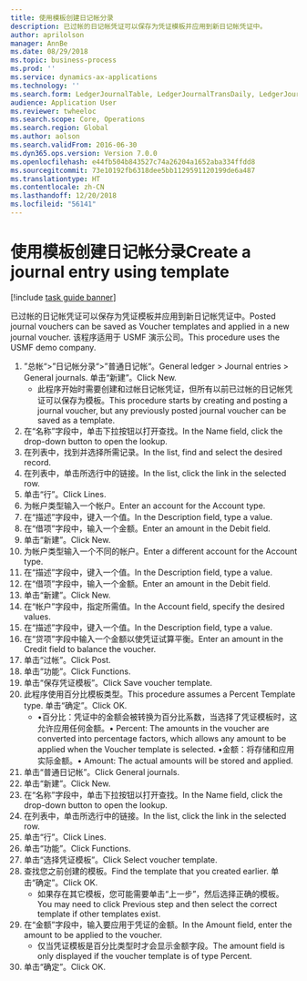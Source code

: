 ```yaml
---
title: 使用模板创建日记帐分录
description: 已过帐的日记帐凭证可以保存为凭证模板并应用到新日记帐凭证中。
author: aprilolson
manager: AnnBe
ms.date: 08/29/2018
ms.topic: business-process
ms.prod: ''
ms.service: dynamics-ax-applications
ms.technology: ''
ms.search.form: LedgerJournalTable, LedgerJournalTransDaily, LedgerJournalTransVoucherTemplate
audience: Application User
ms.reviewer: twheeloc
ms.search.scope: Core, Operations
ms.search.region: Global
ms.author: aolson
ms.search.validFrom: 2016-06-30
ms.dyn365.ops.version: Version 7.0.0
ms.openlocfilehash: e44fb504b843527c74a26204a1652aba334ffdd8
ms.sourcegitcommit: 73e10192fb6318dee5bb1129591120199de6a487
ms.translationtype: HT
ms.contentlocale: zh-CN
ms.lasthandoff: 12/20/2018
ms.locfileid: "56141"
---
```

# <a name="create-a-journal-entry-using-template"></a><span data-ttu-id="25fdb-103">使用模板创建日记帐分录</span><span class="sxs-lookup"><span data-stu-id="25fdb-103">Create a journal entry using template</span></span>

[!include [task guide banner](../../includes/task-guide-banner.md)]

<span data-ttu-id="25fdb-104">已过帐的日记帐凭证可以保存为凭证模板并应用到新日记帐凭证中。</span><span class="sxs-lookup"><span data-stu-id="25fdb-104">Posted journal vouchers can be saved as Voucher templates and applied in a new journal voucher.</span></span> <span data-ttu-id="25fdb-105">该程序适用于 USMF 演示公司。</span><span class="sxs-lookup"><span data-stu-id="25fdb-105">This procedure uses the USMF demo company.</span></span>

1. <span data-ttu-id="25fdb-106">”总帐“>”日记帐分录“>”普通日记帐“。</span><span class="sxs-lookup"><span data-stu-id="25fdb-106">General ledger > Journal entries > General journals.</span></span> <span data-ttu-id="25fdb-107">单击“新建”。</span><span class="sxs-lookup"><span data-stu-id="25fdb-107">Click New.</span></span>
    * <span data-ttu-id="25fdb-108">此程序开始时需要创建和过帐日记帐凭证，但所有以前已过帐的日记帐凭证可以保存为模板。</span><span class="sxs-lookup"><span data-stu-id="25fdb-108">This procedure starts by creating and posting a journal voucher, but any previously posted journal voucher can be saved as a template.</span></span>  
2. <span data-ttu-id="25fdb-109">在“名称”字段中，单击下拉按钮以打开查找。</span><span class="sxs-lookup"><span data-stu-id="25fdb-109">In the Name field, click the drop-down button to open the lookup.</span></span>
3. <span data-ttu-id="25fdb-110">在列表中，找到并选择所需记录。</span><span class="sxs-lookup"><span data-stu-id="25fdb-110">In the list, find and select the desired record.</span></span>
4. <span data-ttu-id="25fdb-111">在列表中，单击所选行中的链接。</span><span class="sxs-lookup"><span data-stu-id="25fdb-111">In the list, click the link in the selected row.</span></span>
5. <span data-ttu-id="25fdb-112">单击“行”。</span><span class="sxs-lookup"><span data-stu-id="25fdb-112">Click Lines.</span></span>
6. <span data-ttu-id="25fdb-113">为帐户类型输入一个帐户。</span><span class="sxs-lookup"><span data-stu-id="25fdb-113">Enter an account for the Account type.</span></span>
7. <span data-ttu-id="25fdb-114">在“描述”字段中，键入一个值。</span><span class="sxs-lookup"><span data-stu-id="25fdb-114">In the Description field, type a value.</span></span>
8. <span data-ttu-id="25fdb-115">在“借项”字段中，输入一个金额。</span><span class="sxs-lookup"><span data-stu-id="25fdb-115">Enter an amount in the Debit field.</span></span>
9. <span data-ttu-id="25fdb-116">单击“新建”。</span><span class="sxs-lookup"><span data-stu-id="25fdb-116">Click New.</span></span>
10. <span data-ttu-id="25fdb-117">为帐户类型输入一个不同的帐户。</span><span class="sxs-lookup"><span data-stu-id="25fdb-117">Enter a different account for the Account type.</span></span>
11. <span data-ttu-id="25fdb-118">在“描述”字段中，键入一个值。</span><span class="sxs-lookup"><span data-stu-id="25fdb-118">In the Description field, type a value.</span></span>
12. <span data-ttu-id="25fdb-119">在“借项”字段中，输入一个金额。</span><span class="sxs-lookup"><span data-stu-id="25fdb-119">Enter an amount in the Debit field.</span></span>
13. <span data-ttu-id="25fdb-120">单击“新建”。</span><span class="sxs-lookup"><span data-stu-id="25fdb-120">Click New.</span></span>
14. <span data-ttu-id="25fdb-121">在“帐户”字段中，指定所需值。</span><span class="sxs-lookup"><span data-stu-id="25fdb-121">In the Account field, specify the desired values.</span></span>
15. <span data-ttu-id="25fdb-122">在“描述”字段中，键入一个值。</span><span class="sxs-lookup"><span data-stu-id="25fdb-122">In the Description field, type a value.</span></span>
16. <span data-ttu-id="25fdb-123">在“贷项”字段中输入一个金额以使凭证试算平衡。</span><span class="sxs-lookup"><span data-stu-id="25fdb-123">Enter an amount in the Credit field to balance the voucher.</span></span>
17. <span data-ttu-id="25fdb-124">单击“过帐”。</span><span class="sxs-lookup"><span data-stu-id="25fdb-124">Click Post.</span></span>
18. <span data-ttu-id="25fdb-125">单击“功能”。</span><span class="sxs-lookup"><span data-stu-id="25fdb-125">Click Functions.</span></span>
19. <span data-ttu-id="25fdb-126">单击“保存凭证模板”。</span><span class="sxs-lookup"><span data-stu-id="25fdb-126">Click Save voucher template.</span></span>
20. <span data-ttu-id="25fdb-127">此程序使用百分比模板类型。</span><span class="sxs-lookup"><span data-stu-id="25fdb-127">This procedure assumes a Percent Template type.</span></span> <span data-ttu-id="25fdb-128">单击“确定”。</span><span class="sxs-lookup"><span data-stu-id="25fdb-128">Click OK.</span></span>
    * <span data-ttu-id="25fdb-129">•百分比：凭证中的金额会被转换为百分比系数，当选择了凭证模板时，这允许应用任何金额。</span><span class="sxs-lookup"><span data-stu-id="25fdb-129">• Percent: The amounts in the voucher are converted into percentage factors, which allows any amount to be applied when the Voucher template is selected.</span></span>  <span data-ttu-id="25fdb-130">•金额：将存储和应用实际金额。</span><span class="sxs-lookup"><span data-stu-id="25fdb-130">• Amount: The actual amounts will be stored and applied.</span></span>  
21. <span data-ttu-id="25fdb-131">单击“普通日记帐”。</span><span class="sxs-lookup"><span data-stu-id="25fdb-131">Click General journals.</span></span>
22. <span data-ttu-id="25fdb-132">单击“新建”。</span><span class="sxs-lookup"><span data-stu-id="25fdb-132">Click New.</span></span>
23. <span data-ttu-id="25fdb-133">在“名称”字段中，单击下拉按钮以打开查找。</span><span class="sxs-lookup"><span data-stu-id="25fdb-133">In the Name field, click the drop-down button to open the lookup.</span></span>
24. <span data-ttu-id="25fdb-134">在列表中，单击所选行中的链接。</span><span class="sxs-lookup"><span data-stu-id="25fdb-134">In the list, click the link in the selected row.</span></span>
25. <span data-ttu-id="25fdb-135">单击“行”。</span><span class="sxs-lookup"><span data-stu-id="25fdb-135">Click Lines.</span></span>
26. <span data-ttu-id="25fdb-136">单击“功能”。</span><span class="sxs-lookup"><span data-stu-id="25fdb-136">Click Functions.</span></span>
27. <span data-ttu-id="25fdb-137">单击“选择凭证模板”。</span><span class="sxs-lookup"><span data-stu-id="25fdb-137">Click Select voucher template.</span></span>
28. <span data-ttu-id="25fdb-138">查找您之前创建的模板。</span><span class="sxs-lookup"><span data-stu-id="25fdb-138">Find the template that you created earlier.</span></span> <span data-ttu-id="25fdb-139">单击“确定”。</span><span class="sxs-lookup"><span data-stu-id="25fdb-139">Click OK.</span></span>
    * <span data-ttu-id="25fdb-140">如果存在其它模板，您可能需要单击“上一步”，然后选择正确的模板。</span><span class="sxs-lookup"><span data-stu-id="25fdb-140">You may need to click Previous step and then select the correct template if other templates exist.</span></span>  
29. <span data-ttu-id="25fdb-141">在“金额”字段中，输入要应用于凭证的金额。</span><span class="sxs-lookup"><span data-stu-id="25fdb-141">In the Amount field, enter the amount to be applied to the voucher.</span></span>
    * <span data-ttu-id="25fdb-142">仅当凭证模板是百分比类型时才会显示金额字段。</span><span class="sxs-lookup"><span data-stu-id="25fdb-142">The amount field is only displayed if the voucher template is of type Percent.</span></span>  
30. <span data-ttu-id="25fdb-143">单击“确定”。</span><span class="sxs-lookup"><span data-stu-id="25fdb-143">Click OK.</span></span>

